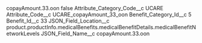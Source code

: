 <?xml version="1.0" encoding="UTF-8"?>
<CustomMetadata xmlns="http://soap.sforce.com/2006/04/metadata" xmlns:xsi="http://www.w3.org/2001/XMLSchema-instance" xmlns:xsd="http://www.w3.org/2001/XMLSchema">
    <label>copayAmount.33.oon</label>
    <protected>false</protected>
    <values>
        <field>Attribute_Category_Code__c</field>
        <value xsi:type="xsd:string">UCARE</value>
    </values>
    <values>
        <field>Attribute_Code__c</field>
        <value xsi:type="xsd:string">UCARE_copayAmount_33_oon</value>
    </values>
    <values>
        <field>Benefit_Category_Id__c</field>
        <value xsi:type="xsd:string">5</value>
    </values>
    <values>
        <field>Benefit_Id__c</field>
        <value xsi:type="xsd:string">33</value>
    </values>
    <values>
        <field>JSON_Field_Location__c</field>
        <value xsi:type="xsd:string">product.productInfo.medicalBenefits.medicalBenefitDetails.medicalBenefitNetworkLevels</value>
    </values>
    <values>
        <field>JSON_Field_Name__c</field>
        <value xsi:type="xsd:string">copayAmount.33.oon</value>
    </values>
</CustomMetadata>
